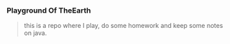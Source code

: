 ### Playground Of TheEarth

>this is a repo where  I play,
do some homework and
keep some notes on java.
